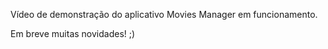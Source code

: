 Vídeo de demonstração do aplicativo Movies Manager em funcionamento.



Em breve muitas novidades! ;)
